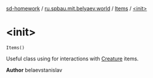 [sd-homework](../../index.md) / [ru.spbau.mit.belyaev.world](../index.md) / [Items](index.md) / [&lt;init&gt;](.)

# &lt;init&gt;

`Items()`

Useful class using for interactions with [Creature](../-creature/index.md) items.

**Author**
belaevstanislav

